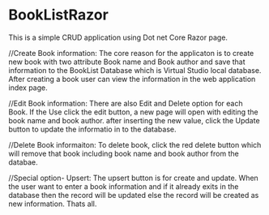 # BookListRazor
This is a simple CRUD application using Dot net Core Razor page. 

//Create Book information: 
The core reason for the applicaton is to create new book with two attribute Book name and Book author and save that information to the BookList Database 
which is Virtual Studio local database. After creating a book user can view the information in the web application index page. 

//Edit Book information: 
There are also Edit and Delete option for each Book. If the Use click the edit button, a new page will open with editing the book name and book author. after inserting 
the new value, click the Update button to update the informatio in to the database.

//Delete Book informaiton: 
To delete book, click the red delete button which will remove that book including book name and book author from the databae. 

//Special option- Upsert: 
The upsert button is for create and update. When the user want to enter a book information and if it already exits in the database then the record will be updated else the
record will be created as new information. 
Thats all. 


